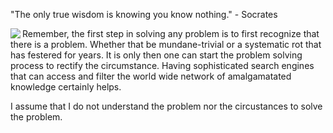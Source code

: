 "The only true wisdom is knowing you know nothing." - Socrates

<img align="left" src="https://user-images.githubusercontent.com/92899817/144738213-88067883-f6b6-4a8a-909a-03df3936c722.png">
<p> 
  Remember, the first step in solving any problem is to first recognize that there is a problem. Whether that be mundane-trivial or a systematic rot that has festered 
  for years. It is only then one can start the problem solving process to rectify the circumstance. Having sophisticated search engines that can access and filter the world 
  wide network of amalgamatated knowledge certainly helps.
</p> 

<p2> 
  I assume that I do not understand the problem nor the circustances to solve the problem. 
</p2> <br>


